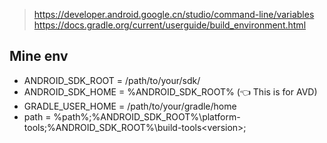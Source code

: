 > https://developer.android.google.cn/studio/command-line/variables
> https://docs.gradle.org/current/userguide/build_environment.html

## Mine env
- ANDROID_SDK_ROOT = /path/to/your/sdk/
- ANDROID_SDK_HOME = %ANDROID_SDK_ROOT% (👈 This is for AVD)
- GRADLE_USER_HOME = /path/to/your/gradle/home
- path = %path%;%ANDROID_SDK_ROOT%\platform-tools;%ANDROID_SDK_ROOT%\build-tools\<version>;
